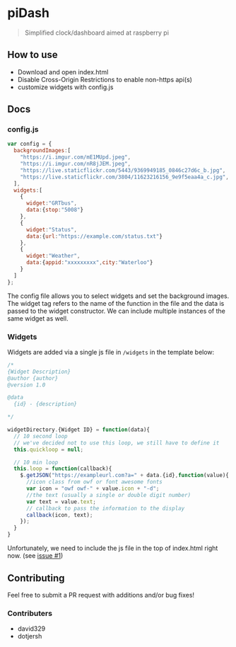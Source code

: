# piDash
> Simplified clock/dashboard aimed at raspberry pi

## How to use
- Download and open index.html
- Disable Cross-Origin Restrictions to enable non-https api(s)
- customize widgets with config.js

## Docs
### config.js
```javascript
var config = {
  backgroundImages:[
    "https://i.imgur.com/mE1MUpd.jpeg",
    "https://i.imgur.com/nR8jJEM.jpeg",
    "https://live.staticflickr.com/5443/9369949185_0846c27d6c_b.jpg",
    "https://live.staticflickr.com/3804/11623216156_9e9f5eaa4a_c.jpg",
  ],
  widgets:[
    {
      widget:"GRTbus",
      data:{stop:"5008"}
    },
    {
      widget:"Status",
      data:{url:"https://example.com/status.txt"}
    },
    {
      widget:"Weather",
      data:{appid:"xxxxxxxxx",city:"Waterloo"}
    }
  ]
};
```
The config file allows you to select widgets and set the background images. The widget tag refers to the name of the function in the file and the data is passed to the widget constructor. We can include multiple instances of the same widget as well.

### Widgets
Widgets are added via a single js file in `/widgets` in the template below:
```javascript
/*
{Widget Description}
@author {author}
@version 1.0

@data
  {id} - {description}

*/

widgetDirectory.{Widget ID} = function(data){
  // 10 second loop
  // we've decided not to use this loop, we still have to define it
  this.quickloop = null;

  // 10 min loop
  this.loop = function(callback){
    $.getJSON("https://exampleurl.com?a=" + data.{id},function(value){
      //icon class from owf or font awesome fonts
      var icon = "owf owf-" + value.icon + "-d";
      //the text (usually a single or double digit number)
      var text = value.text;
      // callback to pass the information to the display
      callback(icon, text);
    });
  }
}
```
Unfortunately, we need to include the js file in the top of index.html right now. (see [issue #1](https://github.com/dotjersh/pidash/issues/1#issue-399087514))

## Contributing
Feel free to submit a PR request with additions and/or bug fixes!

### Contributers
- david329
- dotjersh
